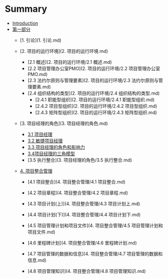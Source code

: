 # Summary

* [Introduction](README.md)
* [第一部分](第一章.md)
    * [1. 引论](1. 引论.md)

    * [2. 项目的运行环境](2. 项目的运行环境.md)
      
      * [2.1 概述](2. 项目的运行环境/2.1 概述.md)
      * [2.2 项目管理办公室PMO](2. 项目的运行环境/2.2 项目管理办公室PMO.md)
      * [2.3 法约尔原则与管理要素](2. 项目的运行环境/2.3 法约尔原则与管理要素.md)
      * [2.4 组织结构的类型](2. 项目的运行环境/2.4 组织结构的类型.md)
        * [2.4.1 职能型组织](2. 项目的运行环境/2.4.1 职能型组织.md)
        * [2.4.2 项目型组织](2. 项目的运行环境/2.4.2 项目型组织.md)
        * [2.4.3 矩阵型组织](2. 项目的运行环境/2.4.3 矩阵型组织.md)
      
    * [3. 项目经理的角色](3. 项目经理的角色.md)
      
      * [3.1 项目经理]()
      * [3.2 敏捷项目经理]()
      * [3.3 项目经理的角色和影响力]()
      * [3.4项目经理的三角模型]()
      * [3.5 执行整合](3. 项目经理的角色/3.5 执行整合.md)
      
    * [4. 项目整合管理](4.项目整合管理.md)

      * [4.1 项目整合](4. 项目整合管理/4.1 项目整合.md)

      * [4.2 项目章程](4. 项目整合管理/4.2 项目章程.md)

      * [4.3 项目计划(上)](4. 项目整合管理/4.3 项目计划上.md)

      * [4.4 项目计划\(下\)](4. 项目整合管理/4.4 项目计划下.md)

      * [4.5 项目管理计划和项目文件](4. 项目整合管理/4.5 项目管理计划和项目文件.md)

      * [4.6 里程碑计划](4. 项目整合管理/4.6 里程碑计划.md)

      * [4.7 项目管理的数据和信息](4. 项目整合管理/4.7 项目管理的数据和信息.md)
      
      * [4.8 项目管理知识](4. 项目整合管理/4.8 项目管理知识.md)
      
        
      
        

